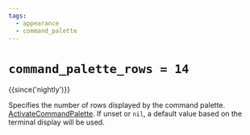 ```yaml
---
tags:
  - appearance
  - command_palette
---
```

# `command_palette_rows = 14`

{{since('nightly')}}

Specifies the number of rows displayed by the command palette.
[ActivateCommandPalette](../keyassignment/ActivateCommandPalette.md).
If unset or `nil`, a default value based on the terminal display will be used.
